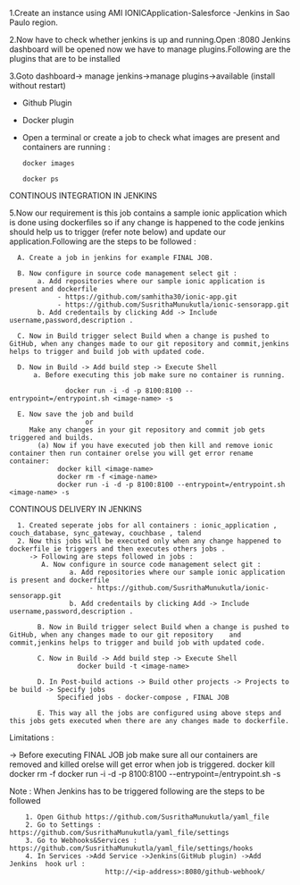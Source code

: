 1.Create an instance using AMI IONICApplication-Salesforce -Jenkins in Sao Paulo region.

2.Now have to check whether jenkins is up and running.Open 
                          <ipaddress>:8080
Jenkins dashboard will be opened now we have to manage plugins.Following are the plugins that are to be installed

3.Goto dashboard-> manage jenkins->manage plugins->available (install without restart)
  
  - Github Plugin
  - Docker plugin
  
- Open a terminal or create a job to check what images are present and containers are running : 


      docker images
      
      docker ps
      
 CONTINOUS INTEGRATION IN JENKINS 
 
5.Now our requirement is this job contains a sample ionic application which is done using dockerfiles so if any change is happened to the code jenkins should help us to trigger (refer note below) and update our application.Following are the steps to be followed :
  
      A. Create a job in jenkins for example FINAL JOB.
      
      B. Now configure in source code management select git :
           a. Add repositories where our sample ionic application is present and dockerfile
                - https://github.com/samhitha30/ionic-app.git 
                - https://github.com/SusrithaMunukutla/ionic-sensorapp.git
           b. Add credentails by clicking Add -> Include username,password,description .
           
      C. Now in Build trigger select Build when a change is pushed to GitHub, when any changes made to our git repository and commit,jenkins helps to trigger and build job with updated code.
     
      D. Now in Build -> Add build step -> Execute Shell
          a. Before executing this job make sure no container is running.
          
                  docker run -i -d -p 8100:8100 --entrypoint=/entrypoint.sh <image-name> -s
      
      E. Now save the job and build 
                       or
         Make any changes in your git repository and commit job gets triggered and builds.
           (a) Now if you have executed job then kill and remove ionic container then run container orelse you will get error rename container:
                docker kill <image-name>
                docker rm -f <image-name>
                docker run -i -d -p 8100:8100 --entrypoint=/entrypoint.sh <image-name> -s
                
   CONTINOUS DELIVERY IN JENKINS
      
      1. Created seperate jobs for all containers : ionic_application , couch_database, sync_gateway, couchbase , talend 
      2. Now this jobs will be executed only when any change happened to dockerfile ie triggers and then executes others jobs .
         -> Following are steps followed in jobs :
            A. Now configure in source code management select git :
                   a. Add repositories where our sample ionic application is present and dockerfile
                        - https://github.com/SusrithaMunukutla/ionic-sensorapp.git
                   b. Add credentails by clicking Add -> Include username,password,description .
           
           B. Now in Build trigger select Build when a change is pushed to GitHub, when any changes made to our git repository    and commit,jenkins helps to trigger and build job with updated code.
           
           C. Now in Build -> Add build step -> Execute Shell
                     docker build -t <image-name>
           
           D. In Post-build actions -> Build other projects -> Projects to be build -> Specify jobs
                Specified jobs - docker-compose , FINAL JOB
          
           E. This way all the jobs are configured using above steps and this jobs gets executed when there are any changes made to dockerfile.
   
   

Limitations :

 -> Before executing FINAL JOB job make sure all our containers are removed and killed orelse will get  error when job is triggered.
                docker kill <image-name>
                docker rm -f <image-name>
                docker run -i -d -p 8100:8100 --entrypoint=/entrypoint.sh <image-tag> -s   
                        

Note :
          When Jenkins has to be triggered following are the steps to be followed 
          
        1. Open Github https://github.com/SusrithaMunukutla/yaml_file
        2. Go to Settings : https://github.com/SusrithaMunukutla/yaml_file/settings
        3. Go to Webhooks&Services : https://github.com/SusrithaMunukutla/yaml_file/settings/hooks
        4. In Services ->Add Service ->Jenkins(GitHub plugin) ->Add Jenkins  hook url :
                            http://<ip-address>:8080/github-webhook/
        
         
              
